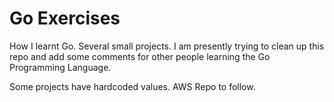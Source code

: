 # Go Exercises

How I learnt Go. Several small projects. I am presently trying to clean up this repo and add some comments for other
people learning the Go Programming Language. 

Some projects have hardcoded values. AWS Repo to follow.